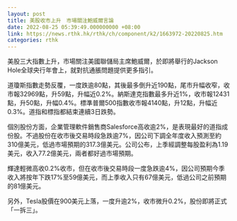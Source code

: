 ```yaml
---
layout: post
title: 美股收市上升　市場關注鮑威爾言論
date: 2022-08-25 05:39:49.000000000 +08:00
link: https://news.rthk.hk/rthk/ch/component/k2/1663972-20220825.htm
categories: rthk
---
```


美股三大指數上升，市場關注美國聯儲局主席鮑威爾，於即將舉行的Jackson Hole全球央行年會上，就對抗通脹問題提供更多指引。

道瓊斯指數走勢反覆，一度跌逾80點，其後最多倒升近190點，尾市升幅收窄，收市報32969點，升59點，升幅近0.2%。納斯達克指數最多升近1%，收市報12431點，升50點，升幅0.4%。標準普爾500指數收市報4140點，升12點，升幅近0.3%。道指和標指都結束連續3日跌勢。

個別股份方面，企業管理軟件銷售商Salesforce高收逾2%，是表現最好的道指成份股。不過股份在收市後交易時段急跌逾7%，因公司下調全年度收入預測至約310億美元，低過市場預期的317.3億美元。公司公布，上季經調整每股盈利為1.19美元，收入77.2億美元，兩者都好過市場預期。

輝達輕微高收0.2%收市，但在收市後交易時段一度急跌逾4%，因公司預期今季收入將按年下跌17%至59億美元，而上季收入只有67億美元，低過公司之前預期的81億美元。

另外，Tesla股價在900美元上落，一度升逾2%，收市微升0.2%，股份即將正式「一拆三」。
